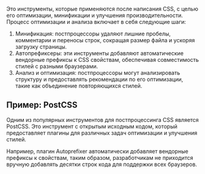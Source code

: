 Это инструменты, которые применяются после написания CSS, с целью его оптимизации, минификации и улучшения производительности. Процесс оптимизации и анализа включает в себя следующие шаги:

1. Минификация: постпроцессоры удаляют лишние пробелы, комментарии и переносы строк, сокращая размер файла и ускоряя загрузку страницы.
2. Автопрефиксеры: эти инструменты добавляют автоматические вендорные префиксы к CSS свойствам, обеспечивая совместимость стилей с разными браузерами.
3. Анализ и оптимизация: постпроцессоры могут анализировать структуру и предоставлять рекомендации по его оптимизации, такие как объединение повторяющихся стилей.

## Пример: PostCSS

Одним из популярных инструментов для постпроцессинга CSS является PostCSS. Это инструмент с открытым исходным кодом, который предоставляет плагины для различных задач оптимизации и улучшения стилей.

Например, плагин Autoprefixer автоматически добавляет вендорные префиксы к свойствам, таким образом, разработчикам не приходится вручную добавлять десятки строк кода для поддержки всех браузеров.